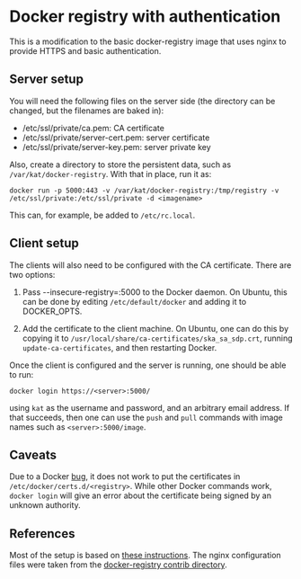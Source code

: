 Docker registry with authentication
===================================

This is a modification to the basic docker-registry image that uses nginx to
provide HTTPS and basic authentication.

Server setup
------------

You will need the following files on the server side (the directory can be changed, but the
filenames are baked in):

 - /etc/ssl/private/ca.pem: CA certificate
 - /etc/ssl/private/server-cert.pem: server certificate
 - /etc/ssl/private/server-key.pem: server private key

Also, create a directory to store the persistent data, such as `/var/kat/docker-registry`.
With that in place, run it as:

    docker run -p 5000:443 -v /var/kat/docker-registry:/tmp/registry -v /etc/ssl/private:/etc/ssl/private -d <imagename>

This can, for example, be added to `/etc/rc.local`.

Client setup
------------

The clients will also need to be configured with the CA certificate. There are two options:

 1. Pass --insecure-registry=<host>:5000 to the Docker daemon. On Ubuntu, this can be done
    by editing `/etc/default/docker` and adding it to DOCKER_OPTS.

 2. Add the certificate to the client machine. On Ubuntu, one can do this by copying it to
    `/usr/local/share/ca-certificates/ska_sa_sdp.crt`, running `update-ca-certificates`,
    and then restarting Docker.

Once the client is configured and the server is running, one should be able to run:

    docker login https://<server>:5000/

using `kat` as the username and password, and an arbitrary email address. If
that succeeds, then one can use the `push` and `pull` commands with image names
such as `<server>:5000/image`.

Caveats
-------
Due to a Docker [bug](https://github.com/docker/docker/issues/8849), it does
not work to put the certificates in `/etc/docker/certs.d/<registry>`. While
other Docker commands work, `docker login` will give an error about the
certificate being signed by an unknown authority.

References
----------
Most of the setup is based on [these
instructions](https://www.digitalocean.com/community/tutorials/how-to-set-up-a-private-docker-registry-on-ubuntu-14-04).
The nginx configuration files were taken from the [docker-registry contrib directory](https://github.com/docker/docker-registry/tree/master/contrib/nginx).
